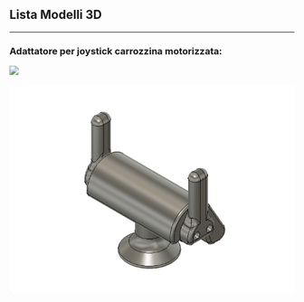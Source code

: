 
## Lista Modelli 3D

---
### Adattatore per joystick carrozzina motorizzata:

[<img src="[adattatore_joystick]" width="50%">][file_adattatore_joystick]

[![anteprima_adattatore_joystick][adattatore_joystick]][file_adattatore_joystick]


[file_adattatore_joystick]: Adattatore_Joystick_rev_1.4.f3d?raw=true
[adattatore_joystick]: anteprime_presidi/adattatore_joystick.png

